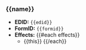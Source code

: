 ### {{name}}

- **EDID:** `{{edid}}`
- **FormID:** `{{formid}}`
- **Effects:**
  {{#each effects}}
  - {{this}}
    {{/each}}
